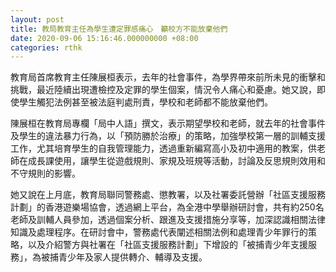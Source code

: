 ```yaml
---
layout: post
title: 教局教育主任為學生遭定罪感痛心　籲校方不能放棄他們
date: 2020-09-06 15:16:46.000000000 +08:00
categories: rthk
---
```


教育局首席教育主任陳展桓表示，去年的社會事件，為學界帶來前所未見的衝擊和挑戰，最近陸續出現遭檢控及定罪的學生個案，情況令人痛心和憂慮。她又說，即使學生觸犯法例甚至被法庭判處刑責，學校和老師都不能放棄他們。

陳展桓在教育局專欄「局中人語」撰文，表示期望學校和老師，就去年的社會事件及學生的違法暴力行為，以「預防勝於治療」的策略，加強學校第一層的訓輔支援工作，尤其培育學生的自我管理能力，透過重新編寫高小及初中適用的教案，供老師在成長課使用，讓學生從遊戲規則、家規及班規等活動，討論及反思規則效用和不守規則的影響。

她又說在上月底，教育局聯同警務處、懲教署，以及社署委託營辦「社區支援服務計劃」的香港遊樂場協會，透過網上平台，為全港中學舉辦研討會，共有約250名老師及訓輔人員參加，透過個案分析、跟進及支援措施分享等，加深認識相關法律知識及處理程序。在研討會中，警務處代表闡述相關法例和處理青少年罪行的策略，以及介紹警方與社署在「社區支援服務計劃」下增設的「被捕青少年支援服務」，為被捕青少年及家人提供轉介、輔導及支援。
